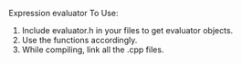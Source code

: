 Expression evaluator
To Use:
1) Include evaluator.h in your files to get evaluator objects.
2) Use the functions accordingly.
3) While compiling, link all the .cpp files.